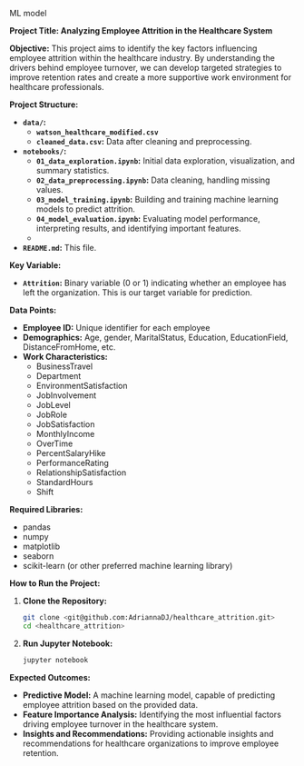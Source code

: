 ML model

**Project Title: Analyzing Employee Attrition in the Healthcare System**

**Objective:**
This project aims to identify the key factors influencing employee attrition within the healthcare industry. By understanding the drivers behind employee turnover, we can develop targeted strategies to improve retention rates and create a more supportive work environment for healthcare professionals.

**Project Structure:**
* **`data/`:**
    * **`watson_healthcare_modified.csv`**
    * **`cleaned_data.csv`:** Data after cleaning and preprocessing.
* **`notebooks/`:**
    * **`01_data_exploration.ipynb`:**  Initial data exploration, visualization, and summary statistics.
    * **`02_data_preprocessing.ipynb`:**  Data cleaning, handling missing values.
    * **`03_model_training.ipynb`:** Building and training machine learning models to predict attrition.
    * **`04_model_evaluation.ipynb`:** Evaluating model performance, interpreting results, and identifying important features.
    * 
* **`README.md`:** This file.

**Key Variable:**

* **`Attrition`:**  Binary variable (0 or 1) indicating whether an employee has left the organization. This is our target variable for prediction.

**Data Points:**

* **Employee ID:** Unique identifier for each employee
* **Demographics:** Age, gender, MaritalStatus, Education, EducationField, DistanceFromHome, etc.
* **Work Characteristics:**
    * BusinessTravel
    * Department
    * EnvironmentSatisfaction
    * JobInvolvement
    * JobLevel
    * JobRole
    * JobSatisfaction
    * MonthlyIncome
    * OverTime
    * PercentSalaryHike
    * PerformanceRating
    * RelationshipSatisfaction
    * StandardHours
    * Shift


**Required Libraries:**

* pandas
* numpy
* matplotlib
* seaborn
* scikit-learn (or other preferred machine learning library)

**How to Run the Project:**

1. **Clone the Repository:**
   ```bash
   git clone <git@github.com:AdriannaDJ/healthcare_attrition.git>
   cd <healthcare_attrition>
   ```
2. **Run Jupyter Notebook:**
   ```bash
   jupyter notebook
   ```

**Expected Outcomes:**

* **Predictive Model:**  A machine learning model, capable of predicting employee attrition based on the provided data.
* **Feature Importance Analysis:** Identifying the most influential factors driving employee turnover in the healthcare system.
* **Insights and Recommendations:** Providing actionable insights and recommendations for healthcare organizations to improve employee retention.
